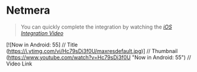 # Netmera

> You can quickly complete the integration by watching the [*iOS Integration Video*](https://drive.google.com/file/d/1Gow03U6U-iudmLUDQb1FnC1VSQnGl-kS/view?usp=sharing)

[![Now in Android: 55]          // Title
(https://i.ytimg.com/vi/Hc79sDi3f0U/maxresdefault.jpg)] // Thumbnail
(https://www.youtube.com/watch?v=Hc79sDi3f0U "Now in Android: 55")    // Video Link
